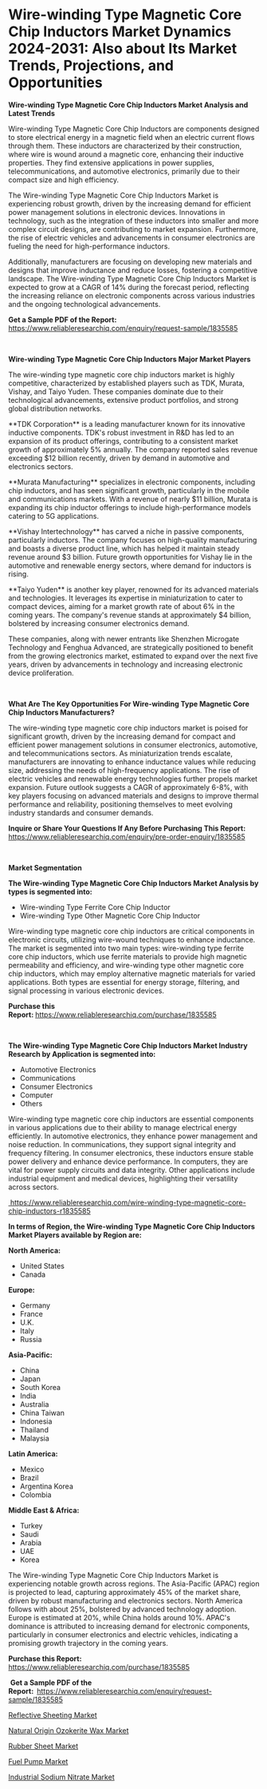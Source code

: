 <p><h1>Wire-winding Type Magnetic Core Chip Inductors Market Dynamics 2024-2031: Also about Its Market Trends, Projections, and Opportunities</h1></p><p><strong>Wire-winding Type Magnetic Core Chip Inductors Market Analysis and Latest Trends</strong></p>
<p><p>Wire-winding Type Magnetic Core Chip Inductors are components designed to store electrical energy in a magnetic field when an electric current flows through them. These inductors are characterized by their construction, where wire is wound around a magnetic core, enhancing their inductive properties. They find extensive applications in power supplies, telecommunications, and automotive electronics, primarily due to their compact size and high efficiency.</p><p>The Wire-winding Type Magnetic Core Chip Inductors Market is experiencing robust growth, driven by the increasing demand for efficient power management solutions in electronic devices. Innovations in technology, such as the integration of these inductors into smaller and more complex circuit designs, are contributing to market expansion. Furthermore, the rise of electric vehicles and advancements in consumer electronics are fueling the need for high-performance inductors.</p><p>Additionally, manufacturers are focusing on developing new materials and designs that improve inductance and reduce losses, fostering a competitive landscape. The Wire-winding Type Magnetic Core Chip Inductors Market is expected to grow at a CAGR of 14% during the forecast period, reflecting the increasing reliance on electronic components across various industries and the ongoing technological advancements.</p></p>
<p><strong>Get a Sample PDF of the Report:&nbsp;</strong> <a href="https://www.reliableresearchiq.com/enquiry/request-sample/1835585?utm_campaign=1461&utm_medium=2&utm_source=Github&utm_content=ia&utm_term=16102024&utm_id=wire-winding-type-magnetic-core-chip-inductors">https://www.reliableresearchiq.com/enquiry/request-sample/1835585</a></p>
<p>&nbsp;</p>
<p><strong>Wire-winding Type Magnetic Core Chip Inductors Major Market Players</strong></p>
<p><p>The wire-winding type magnetic core chip inductors market is highly competitive, characterized by established players such as TDK, Murata, Vishay, and Taiyo Yuden. These companies dominate due to their technological advancements, extensive product portfolios, and strong global distribution networks.</p><p>**TDK Corporation** is a leading manufacturer known for its innovative inductive components. TDK's robust investment in R&D has led to an expansion of its product offerings, contributing to a consistent market growth of approximately 5% annually. The company reported sales revenue exceeding $12 billion recently, driven by demand in automotive and electronics sectors.</p><p>**Murata Manufacturing** specializes in electronic components, including chip inductors, and has seen significant growth, particularly in the mobile and communications markets. With a revenue of nearly $11 billion, Murata is expanding its chip inductor offerings to include high-performance models catering to 5G applications. </p><p>**Vishay Intertechnology** has carved a niche in passive components, particularly inductors. The company focuses on high-quality manufacturing and boasts a diverse product line, which has helped it maintain steady revenue around $3 billion. Future growth opportunities for Vishay lie in the automotive and renewable energy sectors, where demand for inductors is rising.</p><p>**Taiyo Yuden** is another key player, renowned for its advanced materials and technologies. It leverages its expertise in miniaturization to cater to compact devices, aiming for a market growth rate of about 6% in the coming years. The company's revenue stands at approximately $4 billion, bolstered by increasing consumer electronics demand.</p><p>These companies, along with newer entrants like Shenzhen Microgate Technology and Fenghua Advanced, are strategically positioned to benefit from the growing electronics market, estimated to expand over the next five years, driven by advancements in technology and increasing electronic device proliferation.</p></p>
<p>&nbsp;</p>
<p><strong>What Are The Key Opportunities For Wire-winding Type Magnetic Core Chip Inductors Manufacturers?</strong></p>
<p><p>The wire-winding type magnetic core chip inductors market is poised for significant growth, driven by the increasing demand for compact and efficient power management solutions in consumer electronics, automotive, and telecommunications sectors. As miniaturization trends escalate, manufacturers are innovating to enhance inductance values while reducing size, addressing the needs of high-frequency applications. The rise of electric vehicles and renewable energy technologies further propels market expansion. Future outlook suggests a CAGR of approximately 6-8%, with key players focusing on advanced materials and designs to improve thermal performance and reliability, positioning themselves to meet evolving industry standards and consumer demands.</p></p>
<p><strong>Inquire or Share Your Questions If Any Before Purchasing This Report:</strong> <a href="https://www.reliableresearchiq.com/enquiry/pre-order-enquiry/1835585?utm_campaign=1461&utm_medium=2&utm_source=Github&utm_content=ia&utm_term=16102024&utm_id=wire-winding-type-magnetic-core-chip-inductors">https://www.reliableresearchiq.com/enquiry/pre-order-enquiry/1835585</a></p>
<p>&nbsp;</p>
<p><strong>Market Segmentation</strong></p>
<p><strong>The Wire-winding Type Magnetic Core Chip Inductors Market Analysis by types is segmented into:</strong></p>
<p><ul><li>Wire-winding Type Ferrite Core Chip Inductor</li><li>Wire-winding Type Other Magnetic Core Chip Inductor</li></ul></p>
<p><p>Wire-winding type magnetic core chip inductors are critical components in electronic circuits, utilizing wire-wound techniques to enhance inductance. The market is segmented into two main types: wire-winding type ferrite core chip inductors, which use ferrite materials to provide high magnetic permeability and efficiency, and wire-winding type other magnetic core chip inductors, which may employ alternative magnetic materials for varied applications. Both types are essential for energy storage, filtering, and signal processing in various electronic devices.</p></p>
<p><strong>Purchase this Report:&nbsp;</strong><a href="https://www.reliableresearchiq.com/purchase/1835585?utm_campaign=1461&utm_medium=2&utm_source=Github&utm_content=ia&utm_term=16102024&utm_id=wire-winding-type-magnetic-core-chip-inductors">https://www.reliableresearchiq.com/purchase/1835585</a></p>
<p>&nbsp;</p>
<p><strong>The Wire-winding Type Magnetic Core Chip Inductors Market Industry Research by Application is segmented into:</strong></p>
<p><ul><li>Automotive Electronics</li><li>Communications</li><li>Consumer Electronics</li><li>Computer</li><li>Others</li></ul></p>
<p><p>Wire-winding type magnetic core chip inductors are essential components in various applications due to their ability to manage electrical energy efficiently. In automotive electronics, they enhance power management and noise reduction. In communications, they support signal integrity and frequency filtering. In consumer electronics, these inductors ensure stable power delivery and enhance device performance. In computers, they are vital for power supply circuits and data integrity. Other applications include industrial equipment and medical devices, highlighting their versatility across sectors.</p></p>
<p><a href="https://www.reliableresearchiq.com/wire-winding-type-magnetic-core-chip-inductors-r1835585?utm_campaign=1461&utm_medium=2&utm_source=Github&utm_content=ia&utm_term=16102024&utm_id=wire-winding-type-magnetic-core-chip-inductors">&nbsp;https://www.reliableresearchiq.com/wire-winding-type-magnetic-core-chip-inductors-r1835585</a></p>
<p><strong>In terms of Region, the Wire-winding Type Magnetic Core Chip Inductors Market Players available by Region are:</strong></p>
<p>
    <p> <strong> North America: </strong>
        <ul>
            <li>United States</li>
            <li>Canada</li>
        </ul>
        </p> 
    <p> <strong> Europe: </strong>
        <ul>
            <li>Germany</li>
            <li>France</li>
            <li>U.K.</li>
            <li>Italy</li>
            <li>Russia</li>
        </ul>
        </p> 
    <p> <strong> Asia-Pacific: </strong>
        <ul>
            <li>China</li>
            <li>Japan</li>
            <li>South Korea</li>
            <li>India</li>
            <li>Australia</li>
            <li>China Taiwan</li>
            <li>Indonesia</li>
            <li>Thailand</li>
            <li>Malaysia</li>
        </ul>
        </p> 
    <p> <strong> Latin America: </strong>
        <ul>
            <li>Mexico</li>
            <li>Brazil</li>
            <li>Argentina Korea</li>
            <li>Colombia</li>
        </ul>
        </p> 
    <p> <strong> Middle East & Africa: </strong>
        <ul>
            <li>Turkey</li>
            <li>Saudi</li>
            <li>Arabia</li>
            <li>UAE</li>
            <li>Korea</li>
        </ul>
    </p>
    </p>
<p><p>The Wire-winding Type Magnetic Core Chip Inductors Market is experiencing notable growth across regions. The Asia-Pacific (APAC) region is projected to lead, capturing approximately 45% of the market share, driven by robust manufacturing and electronics sectors. North America follows with about 25%, bolstered by advanced technology adoption. Europe is estimated at 20%, while China holds around 10%. APAC's dominance is attributed to increasing demand for electronic components, particularly in consumer electronics and electric vehicles, indicating a promising growth trajectory in the coming years.</p></p>
<p><strong>Purchase this Report: </strong><a href="https://www.reliableresearchiq.com/purchase/1835585?utm_campaign=1461&utm_medium=2&utm_source=Github&utm_content=ia&utm_term=16102024&utm_id=wire-winding-type-magnetic-core-chip-inductors">https://www.reliableresearchiq.com/purchase/1835585</a></p>
<p>&nbsp;<strong>Get a Sample PDF of the Report:&nbsp;&nbsp;</strong><a href="https://www.reliableresearchiq.com/enquiry/request-sample/1835585?utm_campaign=1461&utm_medium=2&utm_source=Github&utm_content=ia&utm_term=16102024&utm_id=wire-winding-type-magnetic-core-chip-inductors">https://www.reliableresearchiq.com/enquiry/request-sample/1835585</a></p>
<p><strong></strong></p>
<p><p><a href="https://www.linkedin.com/pulse/market-dynamics-future-trends-global-reflective-sheeting-i0hpc?utm_campaign=1461&utm_medium=2&utm_source=Github&utm_content=ia&utm_term=16102024&utm_id=wire-winding-type-magnetic-core-chip-inductors">Reflective Sheeting Market</a></p><p><a href="https://github.com/dave2as/Market-Research-Report-List-1/blob/main/natural-origin-ozokerite-wax-market.md?utm_campaign=1461&utm_medium=2&utm_source=Github&utm_content=ia&utm_term=16102024&utm_id=wire-winding-type-magnetic-core-chip-inductors">Natural Origin Ozokerite Wax Market</a></p><p><a href="https://www.linkedin.com/pulse/surfing-rubber-sheet-wave-riding-market-currents-2031-uyegc?utm_campaign=1461&utm_medium=2&utm_source=Github&utm_content=ia&utm_term=16102024&utm_id=wire-winding-type-magnetic-core-chip-inductors">Rubber Sheet Market</a></p><p><a href="https://www.linkedin.com/pulse/fuel-pump-market-drivers-challenges-forecast-2024-2031-marketixir-ar4ef?utm_campaign=1461&utm_medium=2&utm_source=Github&utm_content=ia&utm_term=16102024&utm_id=wire-winding-type-magnetic-core-chip-inductors">Fuel Pump Market</a></p><p><a href="https://github.com/khloet8sawender/Market-Research-Report-List-1/blob/main/industrial-sodium-nitrate-market.md?utm_campaign=1461&utm_medium=2&utm_source=Github&utm_content=ia&utm_term=16102024&utm_id=wire-winding-type-magnetic-core-chip-inductors">Industrial Sodium Nitrate Market</a></p></p>